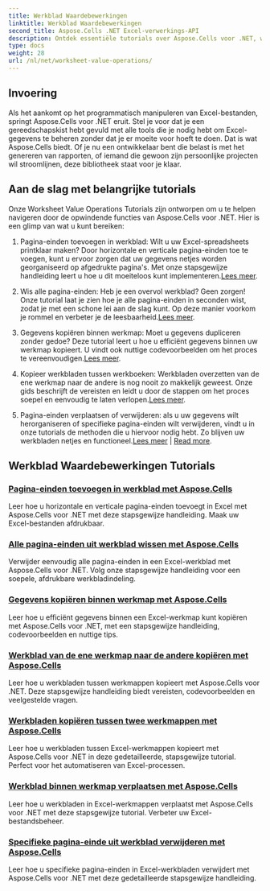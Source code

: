 ```yaml
---
title: Werkblad Waardebewerkingen
linktitle: Werkblad Waardebewerkingen
second_title: Aspose.Cells .NET Excel-verwerkings-API
description: Ontdek essentiële tutorials over Aspose.Cells voor .NET, waarin rekenkundige bewerkingen in werkbladen worden behandeld om uw Excel-projecten te verbeteren.
type: docs
weight: 28
url: /nl/net/worksheet-value-operations/
---
```

## Invoering

Als het aankomt op het programmatisch manipuleren van Excel-bestanden, springt Aspose.Cells voor .NET eruit. Stel je voor dat je een gereedschapskist hebt gevuld met alle tools die je nodig hebt om Excel-gegevens te beheren zonder dat je er moeite voor hoeft te doen. Dat is wat Aspose.Cells biedt. Of je nu een ontwikkelaar bent die belast is met het genereren van rapporten, of iemand die gewoon zijn persoonlijke projecten wil stroomlijnen, deze bibliotheek staat voor je klaar.

## Aan de slag met belangrijke tutorials

Onze Worksheet Value Operations Tutorials zijn ontworpen om u te helpen navigeren door de opwindende functies van Aspose.Cells voor .NET. Hier is een glimp van wat u kunt bereiken:

1. Pagina-einden toevoegen in werkblad: Wilt u uw Excel-spreadsheets printklaar maken? Door horizontale en verticale pagina-einden toe te voegen, kunt u ervoor zorgen dat uw gegevens netjes worden georganiseerd op afgedrukte pagina's. Met onze stapsgewijze handleiding leert u hoe u dit moeiteloos kunt implementeren.[Lees meer](./add-page-breaks/).

2.  Wis alle pagina-einden: Heb je een overvol werkblad? Geen zorgen! Onze tutorial laat je zien hoe je alle pagina-einden in seconden wist, zodat je met een schone lei aan de slag kunt. Op deze manier voorkom je rommel en verbeter je de leesbaarheid.[Lees meer](./clear-all-page-breaks/).

3.  Gegevens kopiëren binnen werkmap: Moet u gegevens dupliceren zonder gedoe? Deze tutorial leert u hoe u efficiënt gegevens binnen uw werkmap kopieert. U vindt ook nuttige codevoorbeelden om het proces te vereenvoudigen.[Lees meer](./copy-data-within-workbook/).

4.  Kopieer werkbladen tussen werkboeken: Werkbladen overzetten van de ene werkmap naar de andere is nog nooit zo makkelijk geweest. Onze gids beschrijft de vereisten en leidt u door de stappen om het proces soepel en eenvoudig te laten verlopen.[Lees meer](./copy-worksheet-between-workbooks/).

5. Pagina-einden verplaatsen of verwijderen: als u uw gegevens wilt herorganiseren of specifieke pagina-einden wilt verwijderen, vindt u in onze tutorials de methoden die u hiervoor nodig hebt. Zo blijven uw werkbladen netjes en functioneel.[Lees meer](./move-worksheet-within-workbook/) | [Read more](./remove-specific-page-break/).

## Werkblad Waardebewerkingen Tutorials
### [Pagina-einden toevoegen in werkblad met Aspose.Cells](./add-page-breaks/)
Leer hoe u horizontale en verticale pagina-einden toevoegt in Excel met Aspose.Cells voor .NET met deze stapsgewijze handleiding. Maak uw Excel-bestanden afdrukbaar.
### [Alle pagina-einden uit werkblad wissen met Aspose.Cells](./clear-all-page-breaks/)
Verwijder eenvoudig alle pagina-einden in een Excel-werkblad met Aspose.Cells voor .NET. Volg onze stapsgewijze handleiding voor een soepele, afdrukbare werkbladindeling.
### [Gegevens kopiëren binnen werkmap met Aspose.Cells](./copy-data-within-workbook/)
Leer hoe u efficiënt gegevens binnen een Excel-werkmap kunt kopiëren met Aspose.Cells voor .NET, met een stapsgewijze handleiding, codevoorbeelden en nuttige tips.
### [Werkblad van de ene werkmap naar de andere kopiëren met Aspose.Cells](./copy-worksheet-between-workbooks/)
Leer hoe u werkbladen tussen werkmappen kopieert met Aspose.Cells voor .NET. Deze stapsgewijze handleiding biedt vereisten, codevoorbeelden en veelgestelde vragen.
### [Werkbladen kopiëren tussen twee werkmappen met Aspose.Cells](./copy-worksheets-between-workbooks/)
Leer hoe u werkbladen tussen Excel-werkmappen kopieert met Aspose.Cells voor .NET in deze gedetailleerde, stapsgewijze tutorial. Perfect voor het automatiseren van Excel-processen.
### [Werkblad binnen werkmap verplaatsen met Aspose.Cells](./move-worksheet-within-workbook/)
Leer hoe u werkbladen in Excel-werkmappen verplaatst met Aspose.Cells voor .NET met deze stapsgewijze tutorial. Verbeter uw Excel-bestandsbeheer.
### [Specifieke pagina-einde uit werkblad verwijderen met Aspose.Cells](./remove-specific-page-break/)
Leer hoe u specifieke pagina-einden in Excel-werkbladen verwijdert met Aspose.Cells voor .NET met deze gedetailleerde stapsgewijze handleiding.